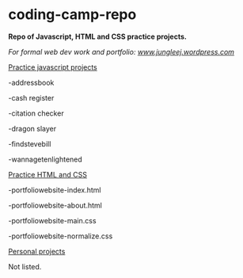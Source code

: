 # coding-camp-repo
<strong> Repo of Javascript, HTML and CSS practice projects. </strong>

<i>For formal web dev work and portfolio: www.jungleej.wordpress.com </i>

<ins>Practice javascript projects</ins>
<p>-addressbook</p>
<p>-cash register</p>
<p>-citation checker</p>
<p>-dragon slayer</p>
<p>-findstevebill</p>
<p>-wannagetenlightened</p>

<ins>Practice HTML and CSS</ins>
<p>-portfoliowebsite-index.html</p>
<p>-portfoliowebsite-about.html</p>
<p>-portfoliowebsite-main.css</p>
<p>-portfoliowebsite-normalize.css</p>

<ins>Personal projects</ins> 
<p>Not listed.</p>
